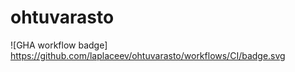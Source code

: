 # ohtuvarasto
![GHA workflow badge] https://github.com/laplaceev/ohtuvarasto/workflows/CI/badge.svg
